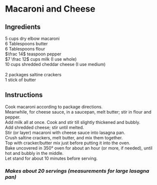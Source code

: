 # Macaroni and Cheese

## Ingredients
$5$ cups dry elbow macaroni  
$6$ Tablespoons butter  
$6$ Tablespoons flour  
$\frac 14$ teaspoon pepper  
$7 \frac 12$ cups milk (I use whole)  
$10$ cups shredded cheddar cheese (I use medium)  
\
$2$ packages saltine crackers  
$1$ stick of butter  

## Instructions
Cook macaroni according to package directions.  
Meanwhile, for cheese sauce, in a saucepan, melt butter; stir in flour and pepper.  
Add milk all at once. Cook and stir till slightly thickened and bubbly.  
Add shredded cheese; stir until melted.  
Stir (or layer) macaroni with cheese sauce into lasagna pan.  
Crush saltine crackers, melt butter, and mix them together.  
Top with cracker/butter mix just before putting it into the oven.  
Bake uncovered in 350&deg; oven for about an hour (or more, if needed), until hot and bubbly in the middle.  
Let stand for about 10 minutes before serving.  

### *Makes about 20 servings (measurements for large lasagna pan)*